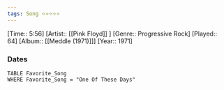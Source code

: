 ```yaml
---
tags: Song ⭐⭐⭐⭐⭐ 
---
```

[Time:: 5:56]
[Artist:: [[Pink Floyd]] ]
[Genre:: Progressive Rock]
[Played:: 64]
[Album:: [[Meddle (1971)]]]
[Year:: 1971]
### Dates
````dataview
TABLE Favorite_Song
WHERE Favorite_Song = "One Of These Days"
````